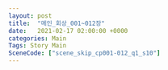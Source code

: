 ```yaml
---
layout: post
title:  "메인_회상_001~012장"
date:   2021-02-17 02:00:00 +0000
categories: Main
Tags: Story Main
SceneCode: ["scene_skip_cp001-012_q1_s10"]
---
```

